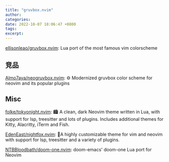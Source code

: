 ```yaml
---
title: "gruvbox.nvim"
author: 
categories: 
date: 2022-10-07 18:06:47 +0800
tags: 
excerpt: 
---
```




[ellisonleao/gruvbox.nvim](https://github.com/ellisonleao/gruvbox.nvim): Lua port of the most famous vim colorscheme





## 竞品


[Almo7aya/neogruvbox.nvim](https://github.com/Almo7aya/neogruvbox.nvim): ⚙️ Modernized gruvbox color scheme for neovim and its popular plugins



## Misc

[folke/tokyonight.nvim](https://github.com/folke/tokyonight.nvim): 🏙 A clean, dark Neovim theme written in Lua, with support for lsp, treesitter and lots of plugins. Includes additional themes for Kitty, Alacritty, iTerm and Fish.


[EdenEast/nightfox.nvim](https://github.com/EdenEast/nightfox.nvim): 🦊A highly customizable theme for vim and neovim with support for lsp, treesitter and a variety of plugins.


[NTBBloodbath/doom-one.nvim](https://github.com/NTBBloodbath/doom-one.nvim): doom-emacs' doom-one Lua port for Neovim
















